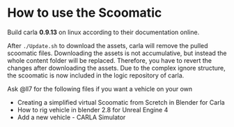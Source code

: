 # How to use the Scoomatic

Build carla **0.9.13** on linux according to their documentation online.

After `./Update.sh` to download the assets, carla will remove the pulled scoomatic files.
Downloading the assets is not accumulative, but instead the whole content folder will be replaced.
Therefore, you have to revert the changes after downloading the assets.
Due to the complex ignore structure, the scoomatic is now included in the logic repository of carla.

Ask @ll7 for the following files if you want a vehicle on your own

- Creating a simplified virtual Scoomatic from Scretch in Blender for Carla
- How to rig vehicle in blender 2.8 for Unreal Engine 4
- Add a new vehicle - CARLA Simulator
